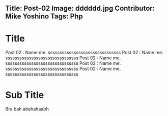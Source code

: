 
Title: Post-02
Image: dddddd.jpg
Contributor: Mike Yoshino
Tags: Php
---
# Title

Post 02 : Name me. sssssssssssssssssssssssssssssss Post 02 : Name me. sssssssssssssssssssssssssssssss Post 02 : Name me. sssssssssssssssssssssssssssssss Post 02 : Name me. sssssssssssssssssssssssssssssss Post 02 : Name me. sssssssssssssssssssssssssssssss

# Sub Title
Bra bah abahahaabh

<?# Giphy excited-birthday-yeah-yoJC2GnSClbPOkV0eA /?>
